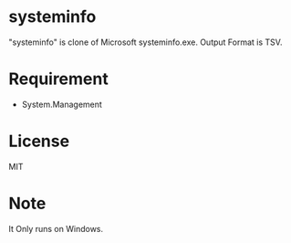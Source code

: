 # systeminfo
"systeminfo" is clone of Microsoft systeminfo.exe.
Output Format is TSV.

# Requirement
* System.Management

# License
MIT

# Note
It Only runs on Windows.
